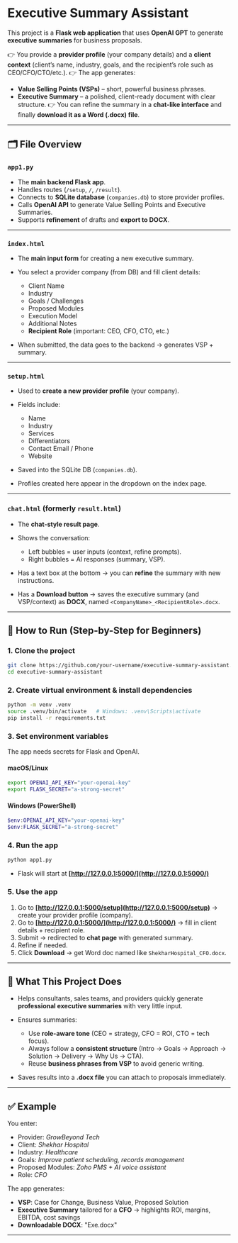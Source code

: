 
# Executive Summary Assistant

This project is a **Flask web application** that uses **OpenAI GPT** to generate **executive summaries** for business proposals.

👉 You provide a **provider profile** (your company details) and a **client context** (client’s name, industry, goals, and the recipient’s role such as CEO/CFO/CTO/etc.).
👉 The app generates:

* **Value Selling Points (VSPs)** – short, powerful business phrases.
* **Executive Summary** – a polished, client-ready document with clear structure.
  👉 You can refine the summary in a **chat-like interface** and finally **download it as a Word (.docx) file**.

---

## 🗂 File Overview

### `app1.py`

* The **main backend Flask app**.
* Handles routes (`/setup`, `/`, `/result`).
* Connects to **SQLite database** (`companies.db`) to store provider profiles.
* Calls **OpenAI API** to generate Value Selling Points and Executive Summaries.
* Supports **refinement** of drafts and **export to DOCX**.

---

### `index.html`

* The **main input form** for creating a new executive summary.
* You select a provider company (from DB) and fill client details:

  * Client Name
  * Industry
  * Goals / Challenges
  * Proposed Modules
  * Execution Model
  * Additional Notes
  * **Recipient Role** (important: CEO, CFO, CTO, etc.)
* When submitted, the data goes to the backend → generates VSP + summary.

---

### `setup.html`

* Used to **create a new provider profile** (your company).
* Fields include:

  * Name
  * Industry
  * Services
  * Differentiators
  * Contact Email / Phone
  * Website
* Saved into the SQLite DB (`companies.db`).
* Profiles created here appear in the dropdown on the index page.

---

### `chat.html` (formerly `result.html`)

* The **chat-style result page**.
* Shows the conversation:

  * Left bubbles = user inputs (context, refine prompts).
  * Right bubbles = AI responses (summary, VSP).
* Has a text box at the bottom → you can **refine** the summary with new instructions.
* Has a **Download button** → saves the executive summary (and VSP/context) as **DOCX**, named `<CompanyName>_<RecipientRole>.docx`.

---

## 🚀 How to Run (Step-by-Step for Beginners)

### 1. Clone the project

```bash
git clone https://github.com/your-username/executive-summary-assistant.git
cd executive-summary-assistant
```

### 2. Create virtual environment & install dependencies

```bash
python -m venv .venv
source .venv/bin/activate   # Windows: .venv\Scripts\activate
pip install -r requirements.txt
```

### 3. Set environment variables

The app needs secrets for Flask and OpenAI.

#### macOS/Linux

```bash
export OPENAI_API_KEY="your-openai-key"
export FLASK_SECRET="a-strong-secret"
```

#### Windows (PowerShell)

```powershell
$env:OPENAI_API_KEY="your-openai-key"
$env:FLASK_SECRET="a-strong-secret"
```

### 4. Run the app

```bash
python app1.py
```

* Flask will start at **[http://127.0.0.1:5000/](http://127.0.0.1:5000/)**

### 5. Use the app

1. Go to **[http://127.0.0.1:5000/setup](http://127.0.0.1:5000/setup)** → create your provider profile (company).
2. Go to **[http://127.0.0.1:5000/](http://127.0.0.1:5000/)** → fill in client details + recipient role.
3. Submit → redirected to **chat page** with generated summary.
4. Refine if needed.
5. Click **Download** → get Word doc named like `ShekharHospital_CFO.docx`.

---

## 🧠 What This Project Does

* Helps consultants, sales teams, and providers quickly generate **professional executive summaries** with very little input.
* Ensures summaries:

  * Use **role-aware tone** (CEO = strategy, CFO = ROI, CTO = tech focus).
  * Always follow a **consistent structure** (Intro → Goals → Approach → Solution → Delivery → Why Us → CTA).
  * Reuse **business phrases from VSP** to avoid generic writing.
* Saves results into a **.docx file** you can attach to proposals immediately.

---

## ✅ Example

You enter:

* Provider: *GrowBeyond Tech*
* Client: *Shekhar Hospital*
* Industry: *Healthcare*
* Goals: *Improve patient scheduling, records management*
* Proposed Modules: *Zoho PMS + AI voice assistant*
* Role: *CFO*

The app generates:

* **VSP**: Case for Change, Business Value, Proposed Solution
* **Executive Summary** tailored for a **CFO** → highlights ROI, margins, EBITDA, cost savings
* **Downloadable DOCX**: "Exe.docx"

---


